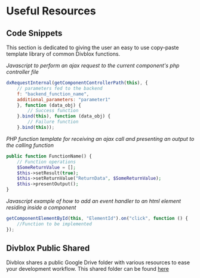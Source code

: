 # Useful Resources

## Code Snippets

This section is dedicated to giving the user an easy to use copy-paste template library of common Divblox functions.

*Javascript to perform an ajax request to the current component's php controller file*
```javascript
dxRequestInternal(getComponentControllerPath(this), {
    // parameters fed to the backend
    f: "backend_function_name",
    additional_parameters: "parameter1"
    }, function (data_obj) {
        // Success function
    }.bind(this), function (data_obj) {
        // Failure function
    }.bind(this));
```

*PHP function template for receiving an ajax call and presenting an output to the calling function*
```php
public function FunctionName() {
    // Function operations
    $SomeReturnValue = [];
    $this->setResult(true);
    $this->setReturnValue("ReturnData", $SomeReturnValue);
    $this->presentOutput();
}
```
*Javascript example of how to add an event handler to an html element residing inside a component*
```javascript
getComponentElementById(this, "ElementId").on("click", function () {
    //Function to be implemented
});
```

## Divblox Public Shared

Divblox shares a public Google Drive folder with various resources to ease your development workflow. 
This shared folder can be found [here](https://drive.google.com/drive/folders/1JaZH9vFj7-ub0QmlrOlKdwtiBVPDiVdF) 